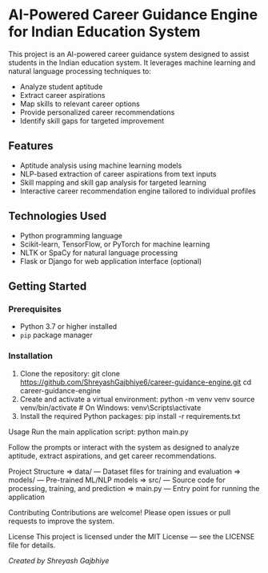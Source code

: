 # AI-Powered Career Guidance Engine for Indian Education System

This project is an AI-powered career guidance system designed to assist students in the Indian education system. It leverages machine learning and natural language processing techniques to:

- Analyze student aptitude
- Extract career aspirations
- Map skills to relevant career options
- Provide personalized career recommendations
- Identify skill gaps for targeted improvement

## Features

- Aptitude analysis using machine learning models
- NLP-based extraction of career aspirations from text inputs
- Skill mapping and skill gap analysis for targeted learning
- Interactive career recommendation engine tailored to individual profiles

## Technologies Used

- Python programming language
- Scikit-learn, TensorFlow, or PyTorch for machine learning
- NLTK or SpaCy for natural language processing
- Flask or Django for web application interface (optional)

## Getting Started

### Prerequisites

- Python 3.7 or higher installed
- `pip` package manager

### Installation

1. Clone the repository:
   git clone https://github.com/ShreyashGajbhiye6/career-guidance-engine.git
   cd career-guidance-engine
2. Create and activate a virtual environment:
   python -m venv venv
   source venv/bin/activate  # On Windows: venv\Scripts\activate
3. Install the required Python packages:
   pip install -r requirements.txt

Usage
Run the main application script:
python main.py

Follow the prompts or interact with the system as designed to analyze aptitude, extract aspirations, and get career recommendations.

Project Structure
=> data/ — Dataset files for training and evaluation
=> models/ — Pre-trained ML/NLP models
=> src/ — Source code for processing, training, and prediction
=> main.py — Entry point for running the application

Contributing
Contributions are welcome! Please open issues or pull requests to improve the system.

License
This project is licensed under the MIT License — see the LICENSE file for details.

*Created by Shreyash Gajbhiye*
